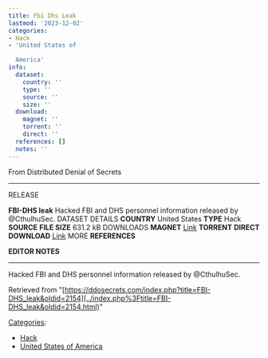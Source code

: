 ```yaml
---
title: Fbi Dhs Leak
lastmod: '2023-12-02'
categories:
- Hack
- 'United States of

  America'
info:
  dataset:
    country: ''
    type: ''
    source: ''
    size: ''
  download:
    magnet: ''
    torrent: ''
    direct: ''
  references: []
  notes: ''
---
```




From Distributed Denial of Secrets

---
RELEASE

**FBI-DHS leak**
Hacked FBI and DHS personnel information released by @CthulhuSec.
DATASET DETAILS
**COUNTRY** United States
**TYPE** Hack
**SOURCE**
**FILE SIZE** 631.2 kB
DOWNLOADS
**MAGNET** [Link](magnet:?xt=urn:btih:39b7654a7f415ebb4b86f78d384054792856111a&tr=udp://tracker.leechers-paradise.org:6969&tr=udp://zer0day.ch:1337&tr=udp://open.demonii.com:1337&tr=udp://tracker.coppersurfer.tk:6969&tr=udp://exodus.desync.com:6969)
**TORRENT**
**DIRECT DOWNLOAD** [Link](https://data.ddosecrets.com/FBI-DHS%20Leak/)
MORE
**REFERENCES**

**EDITOR NOTES**

---

Hacked FBI and DHS personnel information released by @CthulhuSec.

Retrieved from
"[https://ddosecrets.com/index.php?title=FBI-DHS_leak&oldid=2154](../index.php%3Ftitle=FBI-DHS_leak&oldid=2154.html)"

[Categories](./Special:Categories.html "Special:Categories"):

- [Hack](./Category:Hack.html "Category:Hack")
- [United States of
America](./Category:United_States_of_America.html "Category:United States of America")
